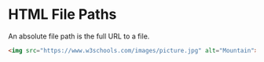 # HTML File Paths

An absolute file path is the full URL to a file.

```html
<img src="https://www.w3schools.com/images/picture.jpg" alt="Mountain">

```
